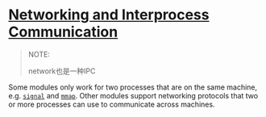 # [Networking and Interprocess Communication](https://docs.python.org/3/library/ipc.html)

> NOTE: 
>
> network也是一种IPC

Some modules only work for two processes that are on the same machine, e.g. [`signal`](https://docs.python.org/3/library/signal.html#module-signal) and [`mmap`](https://docs.python.org/3/library/mmap.html#module-mmap). Other modules support networking protocols that two or more processes can use to communicate across machines.